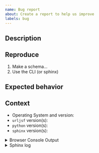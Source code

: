 ```yaml
---
name: Bug report
about: Create a report to help us improve
labels: bug
---
```


<!--
Welcome! Before creating a new issue:
* Search for relevant issues
-->

## Description

<!--
Describe the bug clearly and concisely. Include text-based log output (not screenshots) if possible
-->

## Reproduce

<!-- Describe step-by-step instructions to reproduce the behavior -->

1. Make a schema...
2. Use the CLI (or sphinx)

## Expected behavior

<!--Describe what you expected to happen-->

## Context

<!--Complete the following for context, and add any other relevant context-->

- Operating System and version:
- `urljsf` version(s):
- `python` version(s):
- `sphinx` version(s):

<!--The more content you provide, the more we can help!-->

<details><summary>Browser Console Output</summary>

```
  Paste the output from your browser console here
```

</details>

<details><summary>Sphinx log</summary>

```
Paste the output from the temporary sphinx log here
```

</details>
